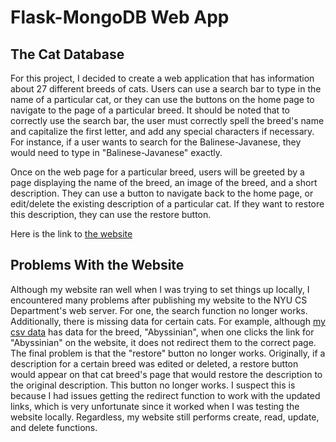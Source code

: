 # Flask-MongoDB Web App

## The Cat Database

For this project, I decided to create a web application that has information about 27 different breeds of cats. Users can use a search bar to type in the name of a particular cat, or they can use the buttons on the home page to navigate to the page of a particular breed. It should be noted that to correctly use the search bar, the user must correctly spell the breed's name and capitalize the first letter, and add any special characters if necessary. For instance, if a user wants to search for the Balinese-Javanese, they would need to type in "Balinese-Javanese" exactly.

Once on the web page for a particular breed, users will be greeted by a page displaying the name of the breed, an image of the breed, and a short description. They can use a button to navigate back to the home page, or edit/delete the existing description of a particular cat. If they want to restore this description, they can use the restore button.

Here is the link to [the website](https://i6.cims.nyu.edu/~aa8690/web-app-aa8690/flask.cgi/home)

## Problems With the Website

Although my website ran well when I was trying to set things up locally, I encountered many problems after publishing my website to the NYU CS Department's web server. For one, the search function no longer works. Additionally, there is missing data for certain cats. For example, although [my csv data](https://github.com/dbdesign-assignments-spring2023/web-app-aa8690/blob/main/cat.csv) has data for the breed, "Abyssinian", when one clicks the link for "Abyssinian" on the website, it does not redirect them to the correct page. The final problem is that the "restore" button no longer works. Originally, if a description for a certain breed was edited or deleted, a restore button would appear on that cat breed's page that would restore the description to the original description. This button no longer works. I suspect this is because I had issues getting the redirect function to work with the updated links, which is very unfortunate since it worked when I was testing the website locally. Regardless, my website still performs create, read, update, and delete functions. 
